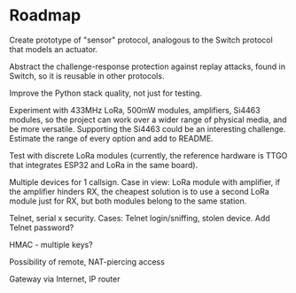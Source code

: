 # Roadmap

Create prototype of "sensor" protocol, analogous to the Switch
protocol that models an actuator.

Abstract the challenge-response protection against replay attacks,
found in Switch, so it is reusable in other protocols.

Improve the Python stack quality, not just for testing.

Experiment with 433MHz LoRa, 500mW modules, amplifiers, Si4463
modules, so the project can work over a wider range of physical
media, and be more versatile. Supporting the Si4463 could be an
interesting challenge. Estimate the range of every option and
add to README.

Test with discrete LoRa modules (currently, the reference hardware
is TTGO that integrates ESP32 and LoRa in the same board).

Multiple devices for 1 callsign.
Case in view: LoRa module with amplifier, if the amplifier hinders RX,
the cheapest solution is to use a second LoRa module just for RX, but
both modules belong to the same station.

Telnet, serial x security.
Cases: Telnet login/sniffing, stolen device. Add Telnet password?

HMAC - multiple keys?

Possibility of remote, NAT-piercing access

Gateway via Internet, IP router


